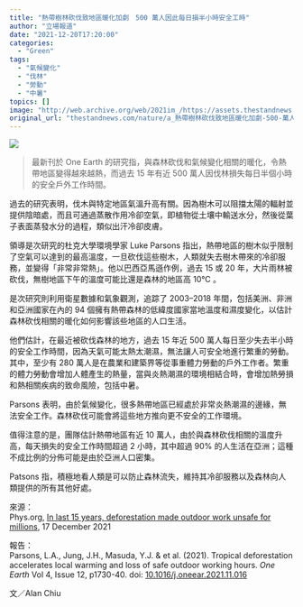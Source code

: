 ```yaml
---
title: "熱帶樹林砍伐致地區暖化加劇　500 萬人因此每日損半小時安全工時"
author: "立場報道"
date: "2021-12-20T17:20:00"
categories:
  - "Green"
tags:
  - "氣候變化"
  - "伐林"
  - "勞動"
  - "中暑"
topics: []
image: "http://web.archive.org/web/2021im_/https://assets.thestandnews.com/media/photos/18-18_pWa3ZwE.png"
original_url: "thestandnews.com/nature/a_熱帶樹林砍伐致地區暖化加劇-500-萬人因此每日損半小時安全工時"
---
```

![](http://web.archive.org/web/2021im_/https://assets.thestandnews.com/media/photos/18-18_pWa3ZwE.png)

> 最新刊於 One Earth 的研究指，與森林砍伐和氣候變化相關的暖化，令熱帶地區變得越來越熱，而過去 15 年有近 500 萬人因伐林損失每日半個小時的安全戶外工作時間。

過去的研究表明，伐木與特定地區氣溫升高有關。因為樹木可以阻擋太陽的輻射並提供陰暗處，而且可通過蒸散作用冷卻空氣，即植物從土壤中輸送水分，然後從葉子表面蒸發水分的過程，類似出汗冷卻皮膚。

領導是次研究的杜克大學環境學家 Luke Parsons 指出，熱帶地區的樹木似乎限制了空氣可以達到的最高溫度，一旦砍伐這些樹木，人類就失去樹木帶來的冷卻服務，並變得「非常非常熱」。他以巴西亞馬遜作例，過去 15 或 20 年，大片雨林被砍伐，無樹地區下午的溫度可能比還是森林的地區高 10°C 。

是次研究則利用衛星數據和氣象觀測，追踪了 2003–2018 年間，包括美洲、非洲和亞洲國家在內的 94 個擁有熱帶森林的低緯度國家當地溫度和濕度變化，以估計森林砍伐相關的暖化如何影響該些地區的人口生活。

他們估計，在最近被砍伐森林的地方，過去 15 年近 500 萬人每日至少失去半小時的安全工作時間，因為天氣可能太熱太潮濕，無法讓人可安全地進行繁重的勞動。其中，至少有 280 萬人是在農業和建築界等從事重體力勞動的戶外工作者。繁重的體力勞動會增加人體產生的熱量，當與炎熱潮濕的環境相結合時，會增加熱勞損和熱相關疾病的致命風險，包括中暑。

Parsons 表明，由於氣候變化，很多熱帶地區已經處於非常炎熱潮濕的邊緣，無法安全工作。森林砍伐可能會將這些地方推向更不安全的工作環境。

值得注意的是，團隊估計熱帶地區有近 10 萬人，由於與森林砍伐相關的溫度升高，每天損失的安全工作時間超過 2 小時，其中超過 90% 的人生活在亞洲；這種不成比例的分佈可能是由於亞洲人口密集。

Patsons 指，積極地看人類是可以防止森林流失，維持其冷卻服務以及森林向人類提供的所有其他好處。

來源：  
Phys.org, [In last 15 years, deforestation made outdoor work unsafe for millions](http://web.archive.org/web/20211220114049/https://phys.org/news/2021-12-years-deforestation-outdoor-unsafe-millions.html), 17 December 2021

報告：  
Parsons, L.A., Jung, J.H., Masuda, Y.J. & et al. (2021). Tropical deforestation accelerates local warming and loss of safe outdoor working hours. _One Earth_ Vol 4, Issue 12, p1730-40. doi: [10.1016/j.oneear.2021.11.016](http://web.archive.org/web/20211220114049/https://doi.org/10.1016/j.oneear.2021.11.016)

文／Alan Chiu